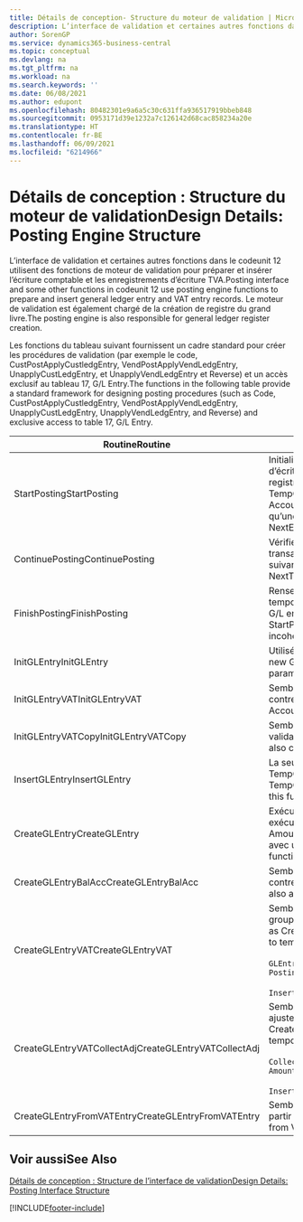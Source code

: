 ```yaml
---
title: Détails de conception- Structure du moteur de validation | Microsoft Docs
description: L’interface de validation et certaines autres fonctions dans le codeunit 12 utilisent des fonctions de moteur de validation pour préparer et insérer l’écriture comptable et les enregistrements d’écriture TVA. Le moteur de validation est également chargé de la création de registre du grand livre.
author: SorenGP
ms.service: dynamics365-business-central
ms.topic: conceptual
ms.devlang: na
ms.tgt_pltfrm: na
ms.workload: na
ms.search.keywords: ''
ms.date: 06/08/2021
ms.author: edupont
ms.openlocfilehash: 80482301e9a6a5c30c631ffa936517919bbeb848
ms.sourcegitcommit: 0953171d39e1232a7c126142d68cac858234a20e
ms.translationtype: HT
ms.contentlocale: fr-BE
ms.lasthandoff: 06/09/2021
ms.locfileid: "6214966"
---
```

# <a name="design-details-posting-engine-structure"></a><span data-ttu-id="84070-104">Détails de conception : Structure du moteur de validation</span><span class="sxs-lookup"><span data-stu-id="84070-104">Design Details: Posting Engine Structure</span></span>
<span data-ttu-id="84070-105">L’interface de validation et certaines autres fonctions dans le codeunit 12 utilisent des fonctions de moteur de validation pour préparer et insérer l’écriture comptable et les enregistrements d’écriture TVA.</span><span class="sxs-lookup"><span data-stu-id="84070-105">Posting interface and some other functions in codeunit 12 use posting engine functions to prepare and insert general ledger entry and VAT entry records.</span></span> <span data-ttu-id="84070-106">Le moteur de validation est également chargé de la création de registre du grand livre.</span><span class="sxs-lookup"><span data-stu-id="84070-106">The posting engine is also responsible for general ledger register creation.</span></span>  
  
 <span data-ttu-id="84070-107">Les fonctions du tableau suivant fournissent un cadre standard pour créer les procédures de validation (par exemple le code, CustPostApplyCustledgEntry, VendPostApplyVendLedgEntry, UnapplyCustLedgEntry, et UnapplyVendLedgEntry et Reverse) et un accès exclusif au tableau 17, G/L Entry.</span><span class="sxs-lookup"><span data-stu-id="84070-107">The functions in the following table provide a standard framework for designing posting procedures (such as Code, CustPostApplyCustledgEntry, VendPostApplyVendLedgEntry, UnapplyCustLedgEntry, UnapplyVendLedgEntry, and Reverse) and exclusive access to table 17, G/L Entry.</span></span>  
  
|<span data-ttu-id="84070-108">Routine</span><span class="sxs-lookup"><span data-stu-id="84070-108">Routine</span></span>|<span data-ttu-id="84070-109">Désignation</span><span class="sxs-lookup"><span data-stu-id="84070-109">Description</span></span>|  
|-------------|---------------------------------------|  
|<span data-ttu-id="84070-110">StartPosting</span><span class="sxs-lookup"><span data-stu-id="84070-110">StartPosting</span></span>|<span data-ttu-id="84070-111">Initialise le tampon de validation TempGLEntryBuf, verrouille les tableaix d’écriture comptable et écriture TVA, et initialise la période de comptabilité, le registre de comptabilité et le taux de change.</span><span class="sxs-lookup"><span data-stu-id="84070-111">Initializes posting buffer TempGLEntryBuf, locks G/L Entry and VAT Entry tables, and initializes Accounting Period, G/L Register, and Exchange Rate.</span></span> <span data-ttu-id="84070-112">Ne devrait être appelé qu’une fois, alors NextEntryNo est 0.</span><span class="sxs-lookup"><span data-stu-id="84070-112">Should be called only once, then NextEntryNo is 0.</span></span>|  
|<span data-ttu-id="84070-113">ContinuePosting</span><span class="sxs-lookup"><span data-stu-id="84070-113">ContinuePosting</span></span>|<span data-ttu-id="84070-114">Vérifie et valide la TVA sur encaissement pour le précédent incrément de transaction NextTransactionNo et prépare la validation de la ligne suivante.</span><span class="sxs-lookup"><span data-stu-id="84070-114">Checks and posts unrealized VAT for previous transaction increment NextTransactionNo and prepares post of next line.</span></span>|  
|<span data-ttu-id="84070-115">FinishPosting</span><span class="sxs-lookup"><span data-stu-id="84070-115">FinishPosting</span></span>|<span data-ttu-id="84070-116">Renseigne la validation en insérant des écritures comptables à partir de tampon temporaire dans le tableau de base de données.</span><span class="sxs-lookup"><span data-stu-id="84070-116">Completes posting by inserting G/L entries from temporary buffer into database table.</span></span> <span data-ttu-id="84070-117">Toujours utilisé avec StartPosting.</span><span class="sxs-lookup"><span data-stu-id="84070-117">Always used together with StartPosting.</span></span> <span data-ttu-id="84070-118">Vérifie les incohérences.</span><span class="sxs-lookup"><span data-stu-id="84070-118">Checks for inconsistencies.</span></span>|  
|<span data-ttu-id="84070-119">InitGLEntry</span><span class="sxs-lookup"><span data-stu-id="84070-119">InitGLEntry</span></span>|<span data-ttu-id="84070-120">Utilisé pour lancer la nouvelle écriture comptable pour Gen.</span><span class="sxs-lookup"><span data-stu-id="84070-120">Used to initialize new G/L entry for Gen.</span></span> <span data-ttu-id="84070-121">Jnl Line.</span><span class="sxs-lookup"><span data-stu-id="84070-121">Jnl Line.</span></span> <span data-ttu-id="84070-122">Retourne GLEntry comme paramètre.</span><span class="sxs-lookup"><span data-stu-id="84070-122">Returns GLEntry as parameter.</span></span>|  
|<span data-ttu-id="84070-123">InitGLEntryVAT</span><span class="sxs-lookup"><span data-stu-id="84070-123">InitGLEntryVAT</span></span>|<span data-ttu-id="84070-124">Semblable à InitGLEntry, mais affecte également Numéro de compte contrepartie et SummarizeVAT.</span><span class="sxs-lookup"><span data-stu-id="84070-124">Same as InitGLEntry, but also assigns Bal. Account No. and SummarizeVAT.</span></span>|  
|<span data-ttu-id="84070-125">InitGLEntryVATCopy</span><span class="sxs-lookup"><span data-stu-id="84070-125">InitGLEntryVATCopy</span></span>|<span data-ttu-id="84070-126">Semblable à InitGLEntryVAT, mais copie également les données des groupes de validation de l’écriture TVA avant SummarizeVAT.</span><span class="sxs-lookup"><span data-stu-id="84070-126">Similar to InitGLEntryVAT, but also copies posting groups data from VAT Entry before SummarizeVAT.</span></span>|  
|<span data-ttu-id="84070-127">InsertGLEntry</span><span class="sxs-lookup"><span data-stu-id="84070-127">InsertGLEntry</span></span>|<span data-ttu-id="84070-128">La seule fonction qui insère l’écriture comptable dans le tableau TempGLEntryBuf global.</span><span class="sxs-lookup"><span data-stu-id="84070-128">The only function that inserts G/L entry into global TempGLEntryBuf table.</span></span> <span data-ttu-id="84070-129">Utilisez toujours cette fonction pour insérer.</span><span class="sxs-lookup"><span data-stu-id="84070-129">Always use this function for insert.</span></span>|  
|<span data-ttu-id="84070-130">CreateGLEntry</span><span class="sxs-lookup"><span data-stu-id="84070-130">CreateGLEntry</span></span>|<span data-ttu-id="84070-131">Exécute InitGLEntry, affecte le montant des devises supplémentaires, puis exécute InsertGLEntry.</span><span class="sxs-lookup"><span data-stu-id="84070-131">Performs an InitGLEntry, assigns Additional Currency Amount, and then performs InsertGLEntry.</span></span> <span data-ttu-id="84070-132">Remplace plusieurs lignes de code avec un seul appel de fonction.</span><span class="sxs-lookup"><span data-stu-id="84070-132">Replaces several lines of code with a single function call.</span></span>|  
|<span data-ttu-id="84070-133">CreateGLEntryBalAcc</span><span class="sxs-lookup"><span data-stu-id="84070-133">CreateGLEntryBalAcc</span></span>|<span data-ttu-id="84070-134">Semblable à CreateGLEntry, mais affecte également Type de compte contrepartie et Numéro de compte contrepartie.</span><span class="sxs-lookup"><span data-stu-id="84070-134">Same as CreateGLEntry, but also assigns Bal. Account Type and Bal. Account No.</span></span>|  
|<span data-ttu-id="84070-135">CreateGLEntryVAT</span><span class="sxs-lookup"><span data-stu-id="84070-135">CreateGLEntryVAT</span></span>|<span data-ttu-id="84070-136">Semblable à CreateGLEntry, mais avec le traitement supplémentaire pour les groupes de validation et l’enregistrement sur un tampon TVA temporaire :</span><span class="sxs-lookup"><span data-stu-id="84070-136">Same as CreateGLEntry, but with additional processing for posting groups and saving to temporary VAT buffer:</span></span><br /><br /> `GLEntry.CopyPostingGroupsFromDtldCVBuf(DtldCVLedgEntryBuf,GenJnlLine."Gen. Posting Type");`<br /><br /> `InsertVATEntriesFromTemp(DtldCVLedgEntryBuf,GLEntry);`|  
|<span data-ttu-id="84070-137">CreateGLEntryVATCollectAdj</span><span class="sxs-lookup"><span data-stu-id="84070-137">CreateGLEntryVATCollectAdj</span></span>|<span data-ttu-id="84070-138">Semblable à CreateGLEntry, mais avec la collection supplémentaire des ajustements et l’enregistrement sur un tampon TVA temporaire :</span><span class="sxs-lookup"><span data-stu-id="84070-138">Same as CreateGLEntry, but with additional collection of adjustments and saving to temporary VAT buffer:</span></span><br /><br /> `CollectAdjustment(AdjAmount,GLEntry.Amount,GLEntry."Additional-Currency Amount",OriginalDateSet);`<br /><br /> `InsertVATEntriesFromTemp(DtldCVLedgEntryBuf,GLEntry);`|  
|<span data-ttu-id="84070-139">CreateGLEntryFromVATEntry</span><span class="sxs-lookup"><span data-stu-id="84070-139">CreateGLEntryFromVATEntry</span></span>|<span data-ttu-id="84070-140">Semblable à CreateGLEntry, mais copie également les groupes de validation à partir de l’écriture TVA.</span><span class="sxs-lookup"><span data-stu-id="84070-140">Same as CreateGLEntry, but also copies posting groups from VAT entry.</span></span>|  
  
## <a name="see-also"></a><span data-ttu-id="84070-141">Voir aussi</span><span class="sxs-lookup"><span data-stu-id="84070-141">See Also</span></span>  
 [<span data-ttu-id="84070-142">Détails de conception : Structure de l’interface de validation</span><span class="sxs-lookup"><span data-stu-id="84070-142">Design Details: Posting Interface Structure</span></span>](design-details-posting-interface-structure.md)

[!INCLUDE[footer-include](includes/footer-banner.md)]